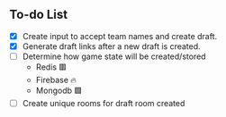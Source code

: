 

## To-do List

- [x] Create input to accept team names and create draft.
- [x] Generate draft links after a new draft is created.
- [ ] Determine how game state will be created/stored
     - Redis 🟥
     - Firebase 🔥
     - Mongodb  🟩
- [ ] Create unique rooms for draft room created